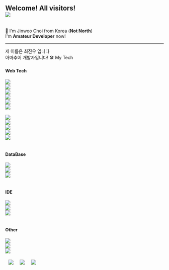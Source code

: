 
## Welcome! All visitors! <img src="https://hits.seeyoufarm.com/api/count/incr/badge.svg?url=https%3A%2F%2Fgithub.com%2FMinus960703&count_bg=%23CE6CE3&title_bg=%23555555&icon=github.svg&icon_color=%23E7E7E7&title=hits&edge_flat=true"/>

<br>
👋 I'm Jinwoo Choi from Korea (<strong>Not North</strong>)<br>
I'm <strong>Amateur Developer</strong> now!
<br>
<hr>
제 이름은 최진우 입니다<br>
아마추어 개발자입니다!

<style>
  img { display: block;}  
</style

<h3> 🛠 My Tech </h3>
<div style="display=flex;">
  <h4> Web Tech </h4>
  <img src="https://img.shields.io/badge/html5-E34F26?style=for-the-badge&logo=html5&logoColor=white"/>
  <img src="https://img.shields.io/badge/css3-1572B6?style=for-the-badge&logo=css3&logoColor=white"/>
  <img src="https://img.shields.io/badge/JavaScript-F7DF1E?style=for-the-badge&logo=JavaScript&logoColor=black" />
  <img src="https://img.shields.io/badge/Java-007396?style=for-the-badge&logo=Java&logoColor=white" />
  <img src="https://img.shields.io/badge/spring-6DB33F?style=for-the-badge&logo=spring&logoColor=white" />
  <img src="https://img.shields.io/badge/jQuery-0769AD?style=for-the-badge&logo=jquery&logoColor=white" />
  <br>
  <img src="https://img.shields.io/badge/C-A8B9CC?style=for-the-badge&logo=c&logoColor=white"/>
  <img src="https://img.shields.io/badge/C++-00599C?style=for-the-badge&logo=c%2B%2B&logoColor=white"/>
  <img src="https://img.shields.io/badge/php-777BB4?style=for-the-badge&logo=php&logoColor=white" />  
  <img src="https://img.shields.io/badge/Postman-FF6C37?style=for-the-badge&logo=postman&logoColor=white" />
  <img src="https://img.shields.io/badge/Python-3766AB?style=for-the-badge&logo=Python&logoColor=white" /><br>  
  <h4> DataBase </h4>
  <img src="https://img.shields.io/badge/Oracle-F80000?style=for-the-badge&logo=oracle&logoColor=white"/>
  <img src="https://img.shields.io/badge/mysql-4479A1?style=for-the-badge&logo=mysql&logoColor=white"/>
  <img src="https://img.shields.io/badge/MariaDB-003545?style=for-the-badge&logo=mariaDB&logoColor=white"/><br>
  <h4> IDE </h4>
  <img src="https://img.shields.io/badge/Intellijidea-000000?style=for-the-badge&logo=intellij-idea&logoColor=white"/>
  <img src="https://img.shields.io/badge/Visual_Studio_Code-007ACC?style=for-the-badge&logo=visual-studio-code&logoColor=white"/>
  <img src="https://img.shields.io/badge/eclipse-2C2255?style=for-the-badge&logo=eclipse&logoColor=white"/><br>
  <h4> Other </h4>
  <img src="https://img.shields.io/badge/Linux-FCC624?style=for-the-badge&logo=Linux&logoColor=white" />
  <img src="https://img.shields.io/badge/AWS-232F3E?style=for-the-badge&logo=amazon-aws&logoColor=white" />
  <img src="https://img.shields.io/badge/PhotoShop-31A8FF?style=for-the-badge&logo=adobe-photoshop&logoColor=white" />
</div>



<div style="display:flex; margin-top:20px;">
<a href="https://instagram.com/jin_woo96_/">
    <img 
        src="http://img.shields.io/badge/-Instagram-black?style=flat&logo=Instagram&link=https://instagram.com/jin_woo96_/"
        style="height : auto; margin-left : 10px; margin-right : 10px;"/>
</a>
<a href="https://alpox.kr">
    <img 
        src="http://img.shields.io/badge/-Tech%20Blog-655ced?style=flat&logo=github&link=https://alpox.kr"
        style="height : auto; margin-left : 10px; margin-right : 10px;"/>
</a>
<a href="https://velog.io/@cjw960703">
    <img 
        src="http://img.shields.io/badge/Velog-184D66?style=flat&logo=vector-logo-zone&link=https://velog.io/@cjw960703"
        style="height : auto; margin-left : 10px; margin-right : 10px;"/>
</a>
</div>


<!--
**Minus960703/Minus960703** is a ✨ _special_ ✨ repository because its `README.md` (this file) appears on your GitHub profile.

Here are some ideas to get you started:

- 🔭 I’m currently working on ...
- 🌱 I’m currently learning ...
- 👯 I’m looking to collaborate on ...
- 🤔 I’m looking for help with ...
- 💬 Ask me about ...
- 📫 How to reach me: ...
- 😄 Pronouns: ...
- ⚡ Fun fact: ...
-->
